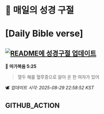 # 🙏 매일의 성경 구절
# [Daily Bible verse]
## [![README에 성경구절 업데이트](https://github.com/DONGSUKA/first_test/actions/workflows/update-readme-bible.yml/badge.svg)](https://github.com/DONGSUKA/first_test/actions/workflows/update-readme-bible.yml)
<!-- START_BIBLE_VERSE -->
📖 **마가복음 5:25**
> 열두 해를 혈루증으로 앓아 온 한 여자가 있어

🕊️ _업데이트 시각: 2025-08-29 22:58:52 KST_
  <!-- END_BIBLE_VERSE -->
## GITHUB_ACTION

